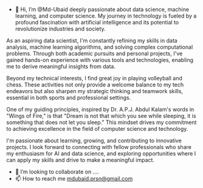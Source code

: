 - 👋 Hi, I’m @Md-Ubaid
deeply passionate about data science, machine learning, and computer science. My journey in technology is fueled by a profound fascination with artificial intelligence and its potential to revolutionize industries and society.

As an aspiring data scientist, I'm constantly refining my skills in data analysis, machine learning algorithms, and solving complex computational problems. Through both academic pursuits and personal projects, I've gained hands-on experience with various tools and technologies, enabling me to derive meaningful insights from data.

Beyond my technical interests, I find great joy in playing volleyball and chess. These activities not only provide a welcome balance to my tech endeavors but also sharpen my strategic thinking and teamwork skills, essential in both sports and professional settings.

One of my guiding principles, inspired by Dr. A.P.J. Abdul Kalam's words in "Wings of Fire," is that "Dream is not that which you see while sleeping, it is something that does not let you sleep." This mindset drives my commitment to achieving excellence in the field of computer science and technology.

I'm passionate about learning, growing, and contributing to innovative projects. I look forward to connecting with fellow professionals who share my enthusiasm for AI and data science, and exploring opportunities where I can apply my skills and drive to make a meaningful impact.

- 💞️ I’m looking to collaborate on ....
- 📫 How to reach me mdubaid.prsn@gmail.com

<!---
Md-Ubaid/Md-Ubaid is a ✨ special ✨ repository because its `README.md` (this file) appears on your GitHub profile.
You can click the Preview link to take a look at your changes.
--->
